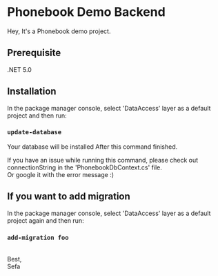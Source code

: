 # Phonebook Demo Backend
 Hey, It's a Phonebook demo project.
 
## Prerequisite

.NET 5.0
 
## Installation

In the package manager console, select 'DataAccess' layer as a default project and then run:

### `update-database`

Your database will be installed After this command finished.

If you have an issue while running this command, please check out connectionString in the 'PhonebookDbContext.cs' file.\
Or google it with the error message :)

## If you want to add migration

In the package manager console, select 'DataAccess' layer as a default project again and then run:

### `add-migration foo`

\
Best,\
Sefa
